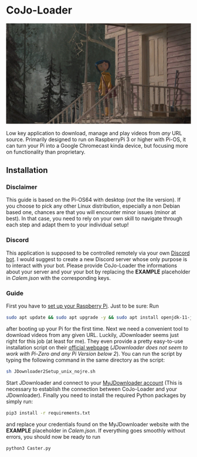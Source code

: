 # CoJo-Loader

![Coraline](Title.png?raw=true "")

Low key application to download, manage and play videos from _any_ URL source.
Primarily designed to run on RaspberryPi 3 or higher with Pi-OS, it can turn your Pi into a Google Chromecast kinda device, but focusing more on functionality than proprietary.

## Installation
### Disclaimer
This guide is based on the Pi-OS64 with desktop (*not* the lite version). If you choose to pick any other Linux distribution, especially a non Debian based one, chances are that you will encounter minor issues (minor at best). 
In that case, you need to rely on your own skill to navigate through each step and adapt them to your individual setup!

### Discord
This application is supposed to be controlled remotely via your own <a href="https://discord.com/developers">Discord bot</a>. I would suggest to create a new Discord server whose only purpose is to interact with your bot. Please provide CoJo-Loader the informations about your server and your your bot by replacing the **EXAMPLE** placeholder in _Calem.json_ with the corresponding keys.

### Guide
First you have to <a href="https://www.raspberrypi.com/software/">set up your Raspberry Pi</a>. 
Just to be sure: Run

```sh
sudo apt update && sudo apt upgrade -y && sudo apt install openjdk-11-jre openjdk-11-jdk vlc 
```

after booting up your Pi for the first time. 
Next we need a convenient tool to download videos from any given URL. Luckily, JDownloader seems just right for this job (at least for me). They even provide a pretty easy-to-use installation script  on their <a href="https://jdownloader.org/download/index">official webpage</a> (_JDownloader does not seem to work with Pi-Zero and any Pi Version below 2_). 
You can run the script by typing the following command in the same directory as the script:

```sh
sh JDownloader2Setup_unix_nojre.sh
```

Start JDownloader and connect to your <a href="https://my.jdownloader.org">MyJDownloader account</a> (This is necessary to establish the connection between CoJo-Loader and your JDownloader).
Finally you need to install the required Python packages by simply run:

```sh
pip3 install -r requirements.txt
```
and replace your credentials found on the MyJDownloader website with the **EXAMPLE** placeholder in _Calem.json_.
If everything goes smoothly without errors, you should now be ready to run 

```sh
python3 Caster.py
```
